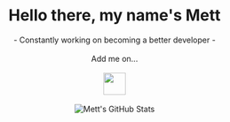 <div align="center">
  <h1>Hello there, my name's Mett</h1>
  - Constantly working on becoming a better developer -
  <br />
  <br />
  Add me on...
  <br />
  <br />
  <a href="https://discordapp.com/users/350749990681051149">
    <img src="https://raw.githubusercontent.com/rahuldkjain/github-profile-readme-generator/master/src/images/icons/Social/discord.svg" height="40" width="40">
  </a>
  <br />
  <br />
  <img alt="Mett's GitHub Stats" src="https://github-readme-stats.vercel.app/api/top-langs/?username=mettwasser&theme=tokyonight&layout=donut-vertical" media="(prefers-color-scheme: dark)">
</div>
